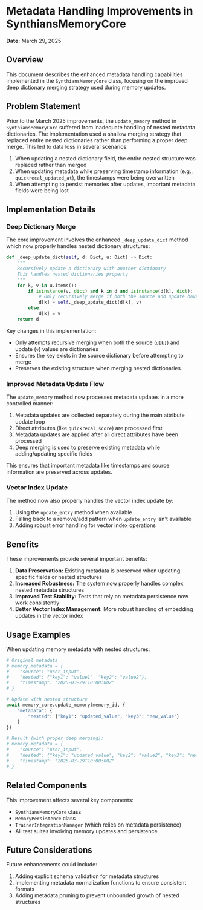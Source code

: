# Metadata Handling Improvements in SynthiansMemoryCore

**Date:** March 29, 2025

## Overview

This document describes the enhanced metadata handling capabilities implemented in the `SynthiansMemoryCore` class, focusing on the improved deep dictionary merging strategy used during memory updates.

## Problem Statement

Prior to the March 2025 improvements, the `update_memory` method in `SynthiansMemoryCore` suffered from inadequate handling of nested metadata dictionaries. The implementation used a shallow merging strategy that replaced entire nested dictionaries rather than performing a proper deep merge. This led to data loss in several scenarios:

1. When updating a nested dictionary field, the entire nested structure was replaced rather than merged
2. When updating metadata while preserving timestamp information (e.g., `quickrecal_updated_at`), the timestamps were being overwritten
3. When attempting to persist memories after updates, important metadata fields were being lost

## Implementation Details

### Deep Dictionary Merge

The core improvement involves the enhanced `_deep_update_dict` method which now properly handles nested dictionary structures:

```python
def _deep_update_dict(self, d: Dict, u: Dict) -> Dict:
    """
    Recursively update a dictionary with another dictionary
    This handles nested dictionaries properly
    """
    for k, v in u.items():
        if isinstance(v, dict) and k in d and isinstance(d[k], dict):
            # Only recursively merge if both the source and update have dict values
            d[k] = self._deep_update_dict(d[k], v)
        else:
            d[k] = v
    return d
```

Key changes in this implementation:
- Only attempts recursive merging when both the source (`d[k]`) and update (`v`) values are dictionaries
- Ensures the key exists in the source dictionary before attempting to merge
- Preserves the existing structure when merging nested dictionaries

### Improved Metadata Update Flow

The `update_memory` method now processes metadata updates in a more controlled manner:

1. Metadata updates are collected separately during the main attribute update loop
2. Direct attributes (like `quickrecal_score`) are processed first
3. Metadata updates are applied after all direct attributes have been processed
4. Deep merging is used to preserve existing metadata while adding/updating specific fields

This ensures that important metadata like timestamps and source information are preserved across updates.

### Vector Index Update

The method now also properly handles the vector index update by:
1. Using the `update_entry` method when available
2. Falling back to a remove/add pattern when `update_entry` isn't available
3. Adding robust error handling for vector index operations

## Benefits

These improvements provide several important benefits:

1. **Data Preservation:** Existing metadata is preserved when updating specific fields or nested structures
2. **Increased Robustness:** The system now properly handles complex nested metadata structures
3. **Improved Test Stability:** Tests that rely on metadata persistence now work consistently
4. **Better Vector Index Management:** More robust handling of embedding updates in the vector index

## Usage Examples

When updating memory metadata with nested structures:

```python
# Original metadata
# memory.metadata = {
#    "source": "user_input",
#    "nested": {"key1": "value1", "key2": "value2"},
#    "timestamp": "2025-03-29T10:00:00Z"
# }

# Update with nested structure
await memory_core.update_memory(memory_id, {
    "metadata": {
        "nested": {"key1": "updated_value", "key3": "new_value"}
    }
})

# Result (with proper deep merging):
# memory.metadata = {
#    "source": "user_input",
#    "nested": {"key1": "updated_value", "key2": "value2", "key3": "new_value"},
#    "timestamp": "2025-03-29T10:00:00Z"
# }
```

## Related Components

This improvement affects several key components:
- `SynthiansMemoryCore` class
- `MemoryPersistence` class
- `TrainerIntegrationManager` (which relies on metadata persistence)
- All test suites involving memory updates and persistence

## Future Considerations

Future enhancements could include:
1. Adding explicit schema validation for metadata structures
2. Implementing metadata normalization functions to ensure consistent formats
3. Adding metadata pruning to prevent unbounded growth of nested structures
